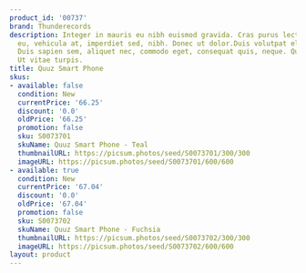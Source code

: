 ```yaml
---
product_id: '00737'
brand: Thunderecords
description: Integer in mauris eu nibh euismod gravida. Cras purus lectus, egestas
  eu, vehicula at, imperdiet sed, nibh. Donec ut dolor.Duis volutpat elit et erat.
  Duis sapien sem, aliquet nec, commodo eget, consequat quis, neque. Quisque id risus.
  Ut vitae turpis.
title: Quuz Smart Phone
skus:
- available: false
  condition: New
  currentPrice: '66.25'
  discount: '0.0'
  oldPrice: '66.25'
  promotion: false
  sku: S0073701
  skuName: Quuz Smart Phone - Teal
  thumbnailURL: https://picsum.photos/seed/S0073701/300/300
  imageURL: https://picsum.photos/seed/S0073701/600/600
- available: true
  condition: New
  currentPrice: '67.04'
  discount: '0.0'
  oldPrice: '67.04'
  promotion: false
  sku: S0073702
  skuName: Quuz Smart Phone - Fuchsia
  thumbnailURL: https://picsum.photos/seed/S0073702/300/300
  imageURL: https://picsum.photos/seed/S0073702/600/600
layout: product
---
```

